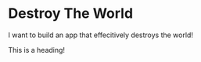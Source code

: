 # Destroy The World
I want to build an app that effecitively destroys the world!

This is a heading!

